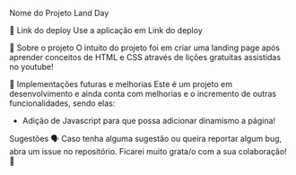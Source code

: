 Nome do Projeto
Land Day

📲 Link do deploy
Use a aplicação em Link do deploy

📑 Sobre o projeto
O intuito do projeto foi em criar uma landing page após aprender conceitos de HTML e CSS através de lições gratuitas assistidas no youtube!

📆 Implementações futuras e melhorias
Este é um projeto em desenvolvimento e ainda conta com melhorias e o incremento de outras funcionalidades, sendo elas:
- Adição de Javascript para que possa adicionar dinamismo a página!

Sugestões 🗣
Caso tenha alguma sugestão ou queira reportar algum bug, abra um issue no repositório. Ficarei muito grata/o com a sua colaboração! 🤝
